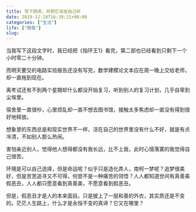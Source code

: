 ```yaml
---
title: 写下顾虑，并把它说给自己听
date: 2019-12-18T16:39:21+08:00
categories: ["生活"]
life: ["随笔"]
slug: 
---
```


当我写下这段文字时，我已经把《指环王1》看完，第二部也已经看到只剩下一个小时零二十分钟。


而明天要交的电路实验报告还没有写完，数学建模论文本应在周一晚上交给老师，却一直拖到现在。


离考试还有不到两个星期却什么都没开始复习，听到别人的复习计划，几乎自卑到尘埃里。


宿舍里一直很吵，心里烦乱却一直不想去图书馆，接触太多焦虑却一直没有得到很好地释放。


想象里的东西总是和现实世界不一样，活在自己的世界里没有什么不好，就是有点冷清，不如别人那么热闹。


害怕亲近别人，觉得他人想得都没有我长远，比不上我，此时心情落寞的我觉得自己很苦。


环境是可以自己选择，但是命运呢？似乎只是造化弄人，南柯一梦呢？追梦很美好，但是苦苦追寻又不可得，何尝不是一种痛苦的领悟？人人都知道世间有真善美假恶丑，人人都只愿意看到真善美，不愿意看到假恶丑。


但是，假恶丑才是人的本来面目。只是披上了一层和善的外衣，其实质还是不变的。茫茫人生路上，什么才是永恒不变的真谛？它又在哪里？